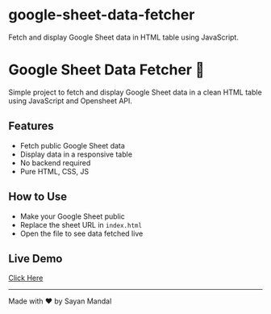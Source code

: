 # google-sheet-data-fetcher
Fetch and display Google Sheet data in HTML table using JavaScript.
# Google Sheet Data Fetcher 🚀

Simple project to fetch and display Google Sheet data in a clean HTML table using JavaScript and Opensheet API.

## Features
- Fetch public Google Sheet data
- Display data in a responsive table
- No backend required
- Pure HTML, CSS, JS

## How to Use
- Make your Google Sheet public
- Replace the sheet URL in `index.html`
- Open the file to see data fetched live

## Live Demo
[Click Here](https:/iamsayanmandal.github.io/google-sheet-data-fetcher/)

---

Made with ❤️ by Sayan Mandal
